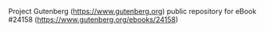 Project Gutenberg (https://www.gutenberg.org) public repository for eBook #24158 (https://www.gutenberg.org/ebooks/24158)
